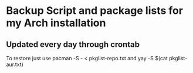 # Backup Script and package lists for my Arch installation
## Updated every day through crontab

To restore just use 
  pacman -S - < pkglist-repo.txt 
and
  yay -S $(cat pkglist-aur.txt)
